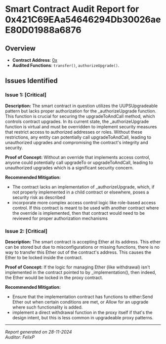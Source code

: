 # Smart Contract Audit Report for 0x421C69EAa54646294Db30026aeE80D01988a6876

## Overview
- **Contract Address**: [0x](https://etherscan.io/address/0x421C69EAa54646294Db30026aeE80D01988a6876)
- **Audited Functions**: `transfer()`, `authorizeUpgrade()`.

## Issues Identified

### Issue 1: [Critical]
**Description:** 
The smart contract in question utilizes the UUPSUpgradeable pattern but lacks proper authorization for the _authorizeUpgrade function. This function is crucial for securing the upgradeToAndCall method, which controls contract upgrades. In its current state, the _authorizeUpgrade function is virtual and must be overridden to implement security measures that restrict access to authorized addresses or roles. Without these restrictions, any entity can potentially call upgradeToAndCall, leading to unauthorized upgrades and compromising the contract's integrity and security.

**Proof of Concept:** 
Without an override that implements access control, anyone could potentially call upgradeTo or upgradeToAndCall, leading to unauthorized upgrades which is a significant security concern.

**Recommended Mitigation:**
- The contract lacks an implementation of _authorizeUpgrade, which, if not properly implemented in a child contract or elsewhere, poses a security risk as described
- incorporate more complex access control logic like role-based access control. If this contract is meant to be used with another contract where the override is implemented, then that contract would need to be reviewed for proper authorization mechanisms

### Issue 2: [Critical]
**Description:** 
The smart contract is accepting Ether at its address. This ether can be stored but due to misconfigurations or missing functions, there is no way to transfer this Ether out of the contract's address. This causes the Ether to be locked inside the contract.

**Proof of Concept:** 
If the logic for managing Ether (like withdrawal) isn't implemented in the contract pointed to by _implementation(), then indeed, the Ether would be locked in the proxy contract.

**Recommended Mitigation:**
- Ensure that the implementation contract has functions to either:Send Ether out when certain conditions are met, or    Allow for an upgrade where such functionality is added.
- implement a direct withdrawal function in the proxy itself if that's the design intent, but this is less common in upgradeable proxy patterns.

---

*Report generated on 28-11-2024*  
*Auditor: FelixP*